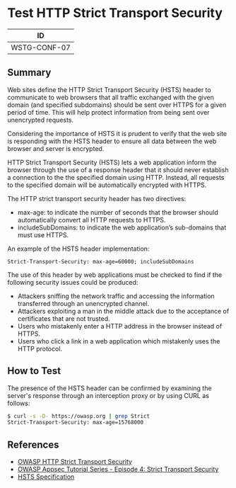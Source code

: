 # Test HTTP Strict Transport Security

|ID          |
|------------|
|WSTG-CONF-07|

## Summary

Web sites define the HTTP Strict Transport Security (HSTS) header to communicate to web browsers that all traffic exchanged with the given domain (and specified subdomains) should be sent over HTTPS for a given period of time. This will help protect information from being sent over unencrypted requests.

Considering the importance of HSTS it is prudent to verify that the web site is responding with the HSTS header to ensure all data between the web browser and server is encrypted.

HTTP Strict Transport Security (HSTS) lets a web application inform the browser through the use of a response header that it should never establish a connection to the the specified domain using HTTP. Instead, all requests to the specified domain will be automatically encrypted with HTTPS. 

The HTTP strict transport security header has two directives:

- max-age: to indicate the number of seconds that the browser should automatically convert all HTTP requests to HTTPS.
- includeSubDomains: to indicate the web application’s sub-domains that must use HTTPS.

An example of the HSTS header implementation:

`Strict-Transport-Security: max-age=60000; includeSubDomains`

The use of this header by web applications must be checked to find if the following security issues could be produced:

- Attackers sniffing the network traffic and accessing the information transferred through an unencrypted channel.
- Attackers exploiting a man in the middle attack due to the acceptance of certificates that are not trusted.
- Users who mistakenly enter a HTTP address in the browser instead of HTTPS.
- Users who click a link in a web application which mistakenly uses the HTTP protocol.

## How to Test

The presence of the HSTS header can be confirmed by examining the server's response through an interception proxy or by using CURL as follows:


```bash
$ curl -s -D- https://owasp.org | grep Strict
Strict-Transport-Security: max-age=15768000
```

## References

- [OWASP HTTP Strict Transport Security](https://cheatsheetseries.owasp.org/cheatsheets/HTTP_Strict_Transport_Security_Cheat_Sheet.html)
- [OWASP Appsec Tutorial Series - Episode 4: Strict Transport Security](https://www.youtube.com/watch?v=zEV3HOuM_Vw)
- [HSTS Specification](https://tools.ietf.org/html/rfc6797)
